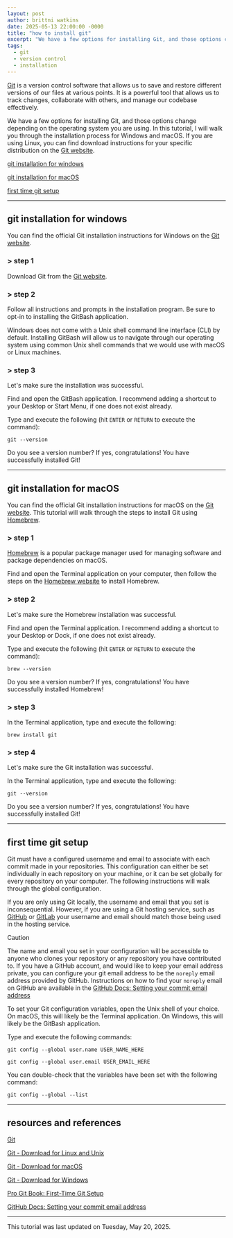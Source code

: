 ```yaml
---
layout: post
author: brittni watkins
date: 2025-05-13 22:00:00 -0000
title: "how to install git"
excerpt: "We have a few options for installing Git, and those options change depending on the operating system you are using.  In this tutorial, I will walk you through the installation process for Windows and macOS."
tags:
  - git
  - version control
  - installation
---
```


[Git](https://git-scm.com/) is a version control software that allows us to save and restore different versions of our files at various points. It is a powerful tool that allows us to track changes, collaborate with others, and manage our codebase effectively.

We have a few options for installing Git, and those options change depending on the operating system you are using.  In this tutorial, I will walk you through the installation process for Windows and macOS.  If you are using Linux, you can find download instructions for your specific distribution on the [Git website](https://git-scm.com/downloads/linux).

[git installation for windows](#git-installation-for-windows)

[git installation for macOS](#git-installation-for-macos)

[first time git setup](#first-time-git-setup)

----

## git installation for windows

You can find the official Git installation instructions for Windows on the [Git website](https://git-scm.com/downloads/win).

### > step 1

Download Git from the [Git website](https://git-scm.com/downloads/win).

### > step 2

Follow all instructions and prompts in the installation program.  Be sure to opt-in to installing the GitBash application. 

Windows does not come with a Unix shell command line interface (CLI) by default.  Installing GitBash will allow us to navigate through our operating system using common Unix shell commands that we would use with macOS or Linux machines.

### > step 3

Let's make sure the installation was successful.

Find and open the GitBash application. I recommend adding a shortcut to your Desktop or Start Menu, if one does not exist already.

Type and execute the following (hit `ENTER` or `RETURN` to execute the command):

```shell
git --version
```

Do you see a version number? If yes, congratulations! You have successfully installed Git!

----

## git installation for macOS

You can find the official Git installation instructions for macOS on the [Git website](https://git-scm.com/downloads/mac).  This tutorial will walk through the steps to install Git using [Homebrew](https://brew.sh/).

### > step 1

[Homebrew](https://brew.sh/) is a popular package manager used for managing software and package dependencies on macOS.

Find and open the Terminal application on your computer, then follow the steps on the [Homebrew website](https://brew.sh/) to install Homebrew.

### > step 2

Let's make sure the Homebrew installation was successful.

Find and open the Terminal application. I recommend adding a shortcut to your Desktop or Dock, if one does not exist already.

Type and execute the following (hit `ENTER` or `RETURN` to execute the command):

```shell
brew --version
```

Do you see a version number? If yes, congratulations! You have successfully installed Homebrew!

### > step 3

In the Terminal application, type and execute the following:

```shell
brew install git
```

### > step 4

Let's make sure the Git installation was successful.

In the Terminal application, type and execute the following:

```shell
git --version
```

Do you see a version number? If yes, congratulations! You have successfully installed Git!

----

## first time git setup

Git must have a configured username and email to associate with each commit made in your repositories. This configuration can either be set individually in each repository on your machine, or it can be set globally for every repository on your computer. The following instructions will walk through the global configuration.

If you are only using Git locally, the username and email that you set is inconsequential. However, if you are using a Git hosting service, such as [GitHub](https://github.com/) or [GitLab](https://about.gitlab.com/) your username and email should match those being used in the hosting service.

> [!CAUTION]
> The name and email you set in your configuration will be accessible to anyone who clones your repository or any repository you have contributed to.
> If you have a GitHub account, and would like to keep your email address private, you can configure your git email address to be the `noreply` email address provided by GitHub.
> Instructions on how to find your `noreply` email on GitHub are available in the [GitHub Docs: Setting your commit email address](https://docs.github.com/en/account-and-profile/setting-up-and-managing-your-personal-account-on-github/managing-email-preferences/setting-your-commit-email-address)

To set your Git configuration variables, open the Unix shell of your choice. On macOS, this will likely be the Terminal application. On Windows, this will likely be the GitBash application.

Type and execute the following commands:

```shell
git config --global user.name USER_NAME_HERE
```

```shell
git config --global user.email USER_EMAIL_HERE
```

You can double-check that the variables have been set with the following command:

```shell
git config --global --list
```

----

## resources and references

[Git](https://git-scm.com/)

[Git - Download for Linux and Unix](https://git-scm.com/downloads/linux)

[Git - Download for macOS](https://git-scm.com/downloads/mac)

[Git - Download for Windows](https://git-scm.com/downloads/win)

[Pro Git Book: First-Time Git Setup](https://git-scm.com/book/ms/v2/Getting-Started-First-Time-Git-Setup)

[GitHub Docs: Setting your commit email address](https://docs.github.com/en/account-and-profile/setting-up-and-managing-your-personal-account-on-github/managing-email-preferences/setting-your-commit-email-address)

----

This tutorial was last updated on Tuesday, May 20, 2025.
